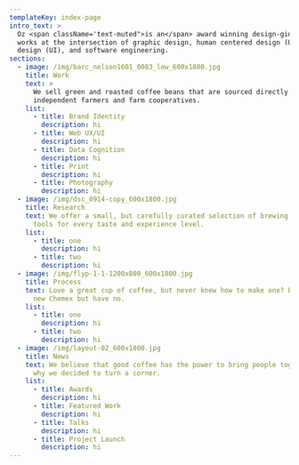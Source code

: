 ```yaml
---
templateKey: index-page
intro_text: >
  Oz <span className='text-muted">is an</span> award winning design-gineer who
  works at the intersection of graphic design, human centered design (UX), web
  design (UI), and software engineering.
sections:
  - image: /img/barc_nelson1601_0083_low_600x1800.jpg
    title: Work
    text: >
      We sell green and roasted coffee beans that are sourced directly from
      independent farmers and farm cooperatives.
    list:
      - title: Brand Identity
        description: hi
      - title: Web UX/UI
        description: hi
      - title: Data Cognition
        description: hi
      - title: Print
        description: hi
      - title: Photography
        description: hi
  - image: /img/dsc_0914-copy_600x1800.jpg
    title: Research
    text: We offer a small, but carefully curated selection of brewing gear and
      tools for every taste and experience level.
    list:
      - title: one
        description: hi
      - title: two
        description: hi
  - image: /img/flyp-1-1-1200x800_600x1800.jpg
    title: Process
    text: Love a great cup of coffee, but never knew how to make one? Bought a fancy
      new Chemex but have no.
    list:
      - title: one
        description: hi
      - title: two
        description: hi
  - image: /img/layout-02_600x1800.jpg
    title: News
    text: We believe that good coffee has the power to bring people together. That’s
      why we decided to turn a corner.
    list:
      - title: Awards
        description: hi
      - title: Featured Work
        description: hi
      - title: Talks
        description: hi
      - title: Project Launch
        description: hi
---
```

